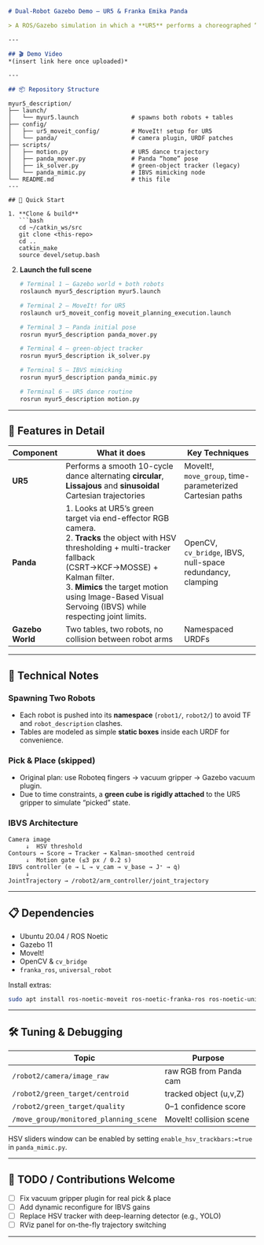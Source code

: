 ```markdown
# Dual-Robot Gazebo Demo – UR5 & Franka Emika Panda

> A ROS/Gazebo simulation in which a **UR5** performs a choreographed “robot-dance” while a **Franka Emika Panda** on the opposite table **visually tracks** the green object on the UR5 gripper and **mimics its motion** in real time using Image-Based Visual Servoing (IBVS).

---

## 🎬 Demo Video  
*(insert link here once uploaded)*

---

## 📦 Repository Structure
```
```text
myur5_description/
├── launch/
│   └── myur5.launch               # spawns both robots + tables
├── config/
│   ├── ur5_moveit_config/         # MoveIt! setup for UR5
│   └── panda/                     # camera plugin, URDF patches
├── scripts/
│   ├── motion.py                  # UR5 dance trajectory
│   ├── panda_mover.py             # Panda “home” pose
│   ├── ik_solver.py               # green-object tracker (legacy)
│   └── panda_mimic.py             # IBVS mimicking node
└── README.md                      # this file
---

## 🚀 Quick Start

1. **Clone & build**
   ```bash
   cd ~/catkin_ws/src
   git clone <this-repo>
   cd ..
   catkin_make
   source devel/setup.bash
   ```

2. **Launch the full scene**
   ```bash
   # Terminal 1 – Gazebo world + both robots
   roslaunch myur5_description myur5.launch

   # Terminal 2 – MoveIt! for UR5
   roslaunch ur5_moveit_config moveit_planning_execution.launch

   # Terminal 3 – Panda initial pose
   rosrun myur5_description panda_mover.py

   # Terminal 4 – green-object tracker
   rosrun myur5_description ik_solver.py

   # Terminal 5 – IBVS mimicking
   rosrun myur5_description panda_mimic.py

   # Terminal 6 – UR5 dance routine
   rosrun myur5_description motion.py
   ```

---

## 🤖 Features in Detail

| Component | What it does | Key Techniques |
|-----------|--------------|----------------|
| **UR5** | Performs a smooth 10-cycle dance alternating **circular**, **Lissajous** and **sinusoidal** Cartesian trajectories | MoveIt!, `move_group`, time-parameterized Cartesian paths |
| **Panda** | 1. Looks at UR5’s green target via end-effector RGB camera.<br>2. **Tracks** the object with HSV thresholding + multi-tracker fallback (CSRT→KCF→MOSSE) + Kalman filter.<br>3. **Mimics** the target motion using Image-Based Visual Servoing (IBVS) while respecting joint limits. | OpenCV, `cv_bridge`, IBVS, null-space redundancy, clamping |
| **Gazebo World** | Two tables, two robots, no collision between robot arms | Namespaced URDFs |

---

## 🔧 Technical Notes

### Spawning Two Robots
* Each robot is pushed into its **namespace** (`robot1/`, `robot2/`) to avoid TF and `robot_description` clashes.
* Tables are modeled as simple **static boxes** inside each URDF for convenience.

### Pick & Place (skipped)
* Original plan: use Roboteq fingers → vacuum gripper → Gazebo vacuum plugin.  
* Due to time constraints, a **green cube is rigidly attached** to the UR5 gripper to simulate “picked” state.

### IBVS Architecture
```
Camera image
     ↓  HSV threshold
Contours → Score → Tracker → Kalman-smoothed centroid
     ↓  Motion gate (≤3 px / 0.2 s)
IBVS controller (e → L → v_cam → v_base → J⁺ → q̇)
     ↓
JointTrajectory → /robot2/arm_controller/joint_trajectory
```

---

## 📋 Dependencies

* Ubuntu 20.04 / ROS Noetic
* Gazebo 11
* MoveIt!
* OpenCV & `cv_bridge`
* `franka_ros`, `universal_robot` 

Install extras:
```bash
sudo apt install ros-noetic-moveit ros-noetic-franka-ros ros-noetic-universal-robots
```

---

## 🛠️ Tuning & Debugging

| Topic | Purpose |
|-------|---------|
| `/robot2/camera/image_raw` | raw RGB from Panda cam |
| `/robot2/green_target/centroid` | tracked object (u,v,Z) |
| `/robot2/green_target/quality` | 0–1 confidence score |
| `/move_group/monitored_planning_scene` | MoveIt! collision scene |

HSV sliders window can be enabled by setting `enable_hsv_trackbars:=true` in `panda_mimic.py`.

---

## 📝 TODO / Contributions Welcome

- [ ] Fix vacuum gripper plugin for real pick & place  
- [ ] Add dynamic reconfigure for IBVS gains  
- [ ] Replace HSV tracker with deep-learning detector (e.g., YOLO)  
- [ ] RViz panel for on-the-fly trajectory switching

---
